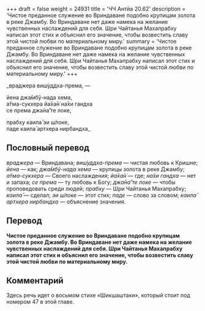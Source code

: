 +++
draft = false
weight = 24931
title = 'ЧЧ Антйа 20.62'
description = 'Чистое преданное служение во Вриндаване подобно крупицам золота в реке Джамбу. Во Вриндаване нет даже намека на желание чувственных наслаждений для себя. Шри Чайтанья Махапрабху написал этот стих и объяснил его значение, чтобы возвестить славу этой чистой любви по материальному миру.'
summary = 'Чистое преданное служение во Вриндаване подобно крупицам золота в реке Джамбу. Во Вриндаване нет даже намека на желание чувственных наслаждений для себя. Шри Чайтанья Махапрабху написал этот стих и объяснил его значение, чтобы возвестить славу этой чистой любви по материальному миру.'
+++

_враджера виш́уддха-према, —  
  
йена джа̄мбӯ-нада хема,  
а̄тма-сукхера йа̄ха̄н̇ на̄хи гандха  
се према джа̄на̄’те локе,  
  
прабху каила̄ эи ш́локе,  
паде каила̄ артхера нирбандха_

## Пословный перевод

_враджера_ — Вриндавана; _виш́уддха_\-_према_ — чистая любовь к Кришне; _йена_ — как; _джа̄мбӯ_\-_нада_ _хема_ — крупицы золота в реке Джамбу; _а̄тма_\-_сукхера_ — Своего наслаждения; _йа̄ха̄н̇_ — где; _на̄хи_ _гандха_ — нет и запаха; _се_ _према_ — ту любовь к Богу; _джа̄на̄’те_ _локе_ — чтобы проповедовать среди людей; _прабху_ — Шри Чайтанья Махапрабху; _каила̄_ — сделал; _эи_ _ш́локе_ — этот стих; _паде_ — слово за словом; _каила̄_ _артхера_ _нирбандха_ — объяснение значения.

## Перевод

**Чистое преданное служение во Вриндаване подобно крупицам золота в реке Джамбу. Во Вриндаване нет даже намека на желание чувственных наслаждений для себя. Шри Чайтанья Махапрабху написал этот стих и объяснил его значение, чтобы возвестить славу этой чистой любви по материальному миру.**

## Комментарий

Здесь речь идет о восьмом стихе «Шикшаштаки», который стоит под номером 47 в этой главе.

